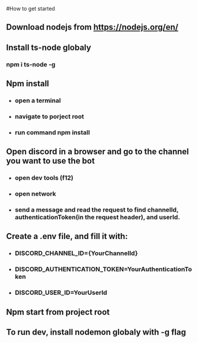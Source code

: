 
#How to get started

## Download nodejs from https://nodejs.org/en/

## Install ts-node globaly
### npm i ts-node -g 
## Npm install
- ### open a terminal
- ### navigate to porject root
- ### run command npm install
## Open discord in a browser and go to the channel you want to use the bot
- ### open dev tools (f12)
- ### open network
- ### send a message and read the request to find channelId, authenticationToken(in the request header), and userId.
## Create a .env file, and fill it with:
- ### DISCORD_CHANNEL_ID={YourChannelId}
- ### DISCORD_AUTHENTICATION_TOKEN=YourAuthenticationToken
- ### DISCORD_USER_ID=YourUserId

## Npm start from project root
## To run dev, install nodemon globaly with -g flag